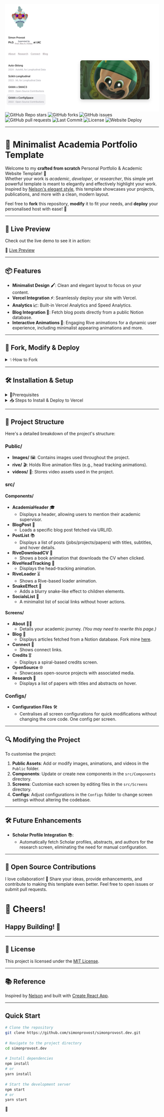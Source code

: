 ![Cover Image](./cover.png)
![GitHub Repo stars](https://img.shields.io/github/stars/simonprovost/simonprovost.dev?style=social&label=Stars)
![GitHub forks](https://img.shields.io/github/forks/simonprovost/simonprovost.dev?style=social&label=Fork)
![GitHub issues](https://img.shields.io/github/issues/simonprovost/simonprovost.dev?label=Issues)
![GitHub pull requests](https://img.shields.io/github/issues-pr/simonprovost/simonprovost.dev?label=Pull%20Requests)
![Last Commit](https://img.shields.io/github/last-commit/simonprovost/simonprovost.dev?label=Last%20Commit)
![License](https://img.shields.io/github/license/simonprovost/simonprovost.dev)
![Website Deploy](https://deploy-badge.vercel.app/?url=https://simonprovostdev.vercel.app/&name=Vercel)

---

# 🚀 Minimalist Academia Portfolio Template

Welcome to my **crafted from scratch** Personal Portfolio & Academic Website Template! 🎉  
Whether your work is _academic_, _developer_, or _researcher_, this simple yet  
powerful template is meant to elegantly and effectively highlight your work.  
Inspired by [Nelson's elegant style](https://nelson.co/), this template showcases your projects,  
publications, and more with a clean, modern layout.

Feel free to **fork** this repository, **modify** it to fit your needs, and **deploy** your  
personalised host with ease! 🚀

---

## 🌟 Live Preview

Check out the live demo to see it in action:

🔗 [Live Preview](https://simonprovostdev.vercel.app/)

---

## 📦 Features

- **Minimalist Design 🖌️**: Clean and elegant layout to focus on your content.
- **Vercel Integration ⚡**: Seamlessly deploy your site with Vercel.
- **Analytics 📈**: Built-in Vercel Analytics and Speed Analytics.
- **Blog Integration 📝**: Fetch blog posts directly from a public Notion database.
- **Interactive Animations 🎨**: Engaging Rive animations for a dynamic user experience, including minimalist appearing animations and more.

---

## 🍴 **Fork, Modify & Deploy**

<details>
<summary>✨How to Fork</summary>

1. Click the **Fork** button at the top right of this repository.  
2. Clone the forked repository to your local machine:  
   ```bash
   git clone #the proposed link
   # e.g For me it would be: https://github.com/simonprovost/simonprovost.dev.git
   ```
3. Navigate to the project directory:  
   ```bash
   cd simonprovost.dev
   ```
</details>

---

## 🛠️ **Installation & Setup**

<details>
<summary>🔧Prerequisites</summary>

Make sure you have the following installed:

- [**Node.js**](https://nodejs.org/) (v14 or later)
- **npm** or [**Yarn**](https://yarnpkg.com/)

</details>

<details>
<summary>📥 Steps to Install & Deploy to Vercel</summary>

1. **Install Dependencies**  
   Run the following command to install all required packages:  
   ```bash
   npm install
   # or
   yarn install
   ```

2. **Run the Development Server**  
   Start the development server:  
   ```bash
   npm start
   # or
   yarn start
   ```  
   Open [http://localhost:3000](http://localhost:3000) to view it in your browser.  
   - The page will reload automatically when you make changes.

3. **Deploy to Vercel**  
   Deploy your application to Vercel in a few simple steps:  

   - **Install Vercel CLI** (if not already installed):  
     ```bash
     npm install -g vercel
     ```

   - **Login to Vercel**:  
     Authenticate your Vercel account:  
     ```bash
     vercel login
     ```

   - **Deploy the Project**:  
     Run the following command to deploy your project:  
     ```bash
     vercel
     ```

   - Follow the on-screen instructions to link your project to your Vercel account.

   - **Production Deployment**:  
     To deploy in production mode, use:  
     ```bash
     vercel --prod
     ```

   Your site will now be live, and Vercel will provide a deployment link like:  
   `https://yourprojectname.vercel.app/`
</details>

---

## 📂 Project Structure

Here's a detailed breakdown of the project's structure:

### **Public/**

- **Images/** 🖼️: Contains images used throughout the project.
- **rive/** 🎬: Holds Rive animation files (e.g., head tracking animations).
- **videos/** 🎥: Stores video assets used in the project.

### **src/**

#### **Components/**

- **AcademiaHeader** 🎓
  - Displays a header, allowing users to mention their academic supervisor.
- **BlogPost** 📝
  - Loads a specific blog post fetched via URL/ID.
- **PostList** 📚
  - Displays a list of posts (jobs/projects/papers) with titles, subtitles, and hover details.
- **RiveDownloadCV** 📄
  - Shows a book animation that downloads the CV when clicked.
- **RiveHeadTracking** 👤
  - Displays the head-tracking animation.
- **RiveLoader** ⏳
  - Shows a Rive-based loader animation.
- **SnakeEffect** 🐍
  - Adds a blurry snake-like effect to children elements.
- **SocialsList** 🔗
  - A minimalist list of social links without hover actions.

#### **Screens/**

- **About** 🧑‍🏫
  - Details your academic journey. *(You may need to rewrite this page.)*
- **Blog** 📰
  - Displays articles fetched from a Notion database. Fork mine [here](https://dramatic-radium-e1a.notion.site/).
- **Connect** 🤝
  - Shows connect links.
- **Credits** 🎖️
  - Displays a spiral-based credits screen.
- **OpenSource** 🌐
  - Showcases open-source projects with associated media.
- **Research** 🔬
  - Displays a list of papers with titles and abstracts on hover.

### **Configs/**

- **Configuration Files** 🛠️
  - Centralises all screen configurations for quick modifications without changing the core code. One config per screen.

---

## 🔍 Modifying the Project

To customise the project:

1. **Public Assets**: Add or modify images, animations, and videos in the `Public` folder.
2. **Components**: Update or create new components in the `src/Components` directory.
3. **Screens**: Customise each screen by editing files in the `src/Screens` directory.
4. **Configs**: Adjust configurations in the `Configs` folder to change screen settings without altering the codebase.

---

## 🛠️ Future Enhancements

- **Scholar Profile Integration** 📚:
  - Automatically fetch Scholar profiles, abstracts, and authors for the research screen, eliminating the need for manual configuration.

---

## 🤝 Open Source Contributions

I love collaboration! 🌟 Share your ideas, provide enhancements, and contribute to making this template even better. Feel free to open issues or submit pull requests.

# 🎉 Cheers!
## Happy Building! 🚀

---

## 📄 License

This project is licensed under the [MIT License](LICENSE).

---

## 📚 Reference

Inspired by [Nelson](https://nelson.co/) and built with [Create React App](https://github.com/facebook/create-react-app).

---

## Quick Start

```bash
# Clone the repository
git clone https://github.com/simonprovost/simonprovost.dev.git

# Navigate to the project directory
cd simonprovost.dev

# Install dependencies
npm install
# or
yarn install

# Start the development server
npm start
# or
yarn start
```

👀
